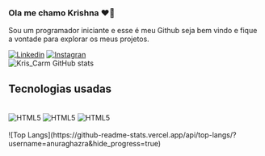 

### Ola me chamo Krishna  ❤️📖 <br/>
<p> Sou um programador iniciante e esse é meu Github seja bem vindo e fique a vontade para explorar os meus projetos.</p>

[![Linkedin](https://img.shields.io/badge/LinkedIn-0077B5?style=for-the-badge&logo=linkedin&logoColor=white)](https://www.linkedin.com/in/krishna-tcharan/)   [![Instagran](https://img.shields.io/badge/Instagram-E4405F?style=for-the-badge&logo=instagram&logoColor=white)](https://www.instagram.com/kris_carm/) <br/>
![Kris_Carm GitHub stats](https://github-readme-stats.vercel.app/api?username=KrisCarm&show_icons=true&theme=dracula)

## Tecnologias usadas

<div style="display: inline_block"> <br/>
    <img align="center" alt="HTML5" src="https://img.shields.io/badge/HTML5-E34F26?style=for-the-badge&logo=html5&logoColor=white" />
    <img align="center" alt="HTML5" src="https://img.shields.io/badge/CSS3-1572B6?style=for-the-badge&logo=css3&logoColor=white" />
    <img align="center" alt="HTML5" src="https://img.shields.io/badge/JavaScript-F7DF1E?style=for-the-badge&logo=javascript&logoColor=black" />

</div> <br/>
![Top Langs](https://github-readme-stats.vercel.app/api/top-langs/?username=anuraghazra&hide_progress=true)



